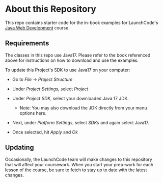 # About this Repository

This repo contains starter code for the in-book examples for LaunchCode's
[Java Web Development](https://education.launchcode.org/java-web-development/index.html)
course. 

## Requirements

The classes in this repo use Java17. Please refer to the book referenced
above for instructions on how to download and use the examples.

To update this Project's SDK to use Java17 on your computer: 

- Go to *File -> Project Structure*
- Under *Project Settings*, select *Project*
- Under *Project SDK*, select your downloaded Java 17 JDK.
    - Note: You may also download the JDK directly from your menu options here.
    
- Next, under *Platform Settings*, select *SDKs* and again select Java17.
- Once selected, hit *Apply* and *Ok*
    
## Updating

Occasionally, the LaunchCode team will make changes to this repository
that will affect your coursework. When you start your prep-work for each
lesson of the course, be sure to fetch to stay up to date with the 
latest changes. 
